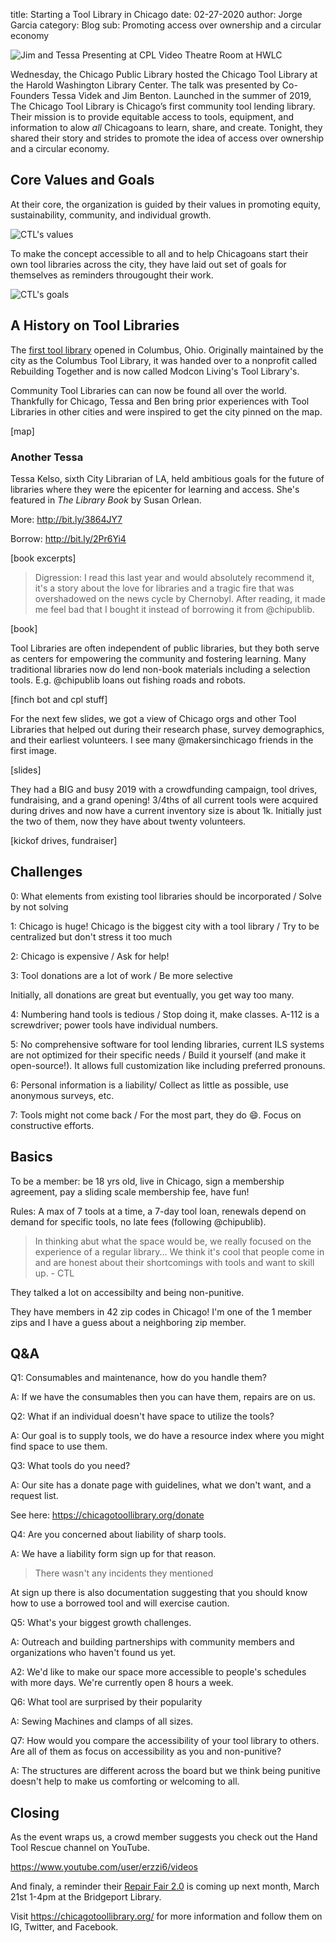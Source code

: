 title: Starting a Tool Library in Chicago
date: 02-27-2020
author: Jorge Garcia
category: Blog
sub: Promoting access over ownership and a circular economy

![Jim and Tessa Presenting at CPL Video Theatre Room at HWLC](\images\articles\ctlatcpl\presentation.jpg)


Wednesday, the Chicago Public Library hosted the Chicago Tool Library at the Harold Washington Library Center. The talk was presented by Co-Founders Tessa Videk and Jim Benton. Launched in the summer of 2019, The Chicago Tool Library is Chicago’s first community tool lending library. Their mission is to provide equitable access to tools, equipment, and information to alow _all_ Chicagoans to learn, share, and create. Tonight, they shared their story and strides to promote the idea of access over ownership and a circular economy.

## Core Values and Goals

 At their core, the organization is guided by their values in promoting equity, sustainability, community, and individual growth.

![CTL's values](\images\articles\ctlatcpl\ctlvalues.jpg)

To make the concept accessible to all and to help Chicagoans start their own tool libraries across the city, they have laid out set of goals for themselves as reminders througought their work.

![CTL's goals](\images\articles\ctlatcpl\ctlgoals.jpg)

## A History on Tool Libraries

The [first tool library](https://www.dispatch.com/article/20091018/lifestyle/310189765) opened in Columbus, Ohio. Originally maintained by the city as the Columbus Tool Library, it was handed over to a nonprofit called Rebuilding Together and is now called Modcon Living's Tool Library's.

Community Tool Libraries can can now be found all over the world. Thankfully for Chicago, Tessa and Ben bring prior experiences with Tool Libraries in other cities and were inspired to get the city pinned on the map.

[map]

### Another Tessa

Tessa Kelso, sixth City Librarian of LA, held ambitious goals for the future of libraries where they were the epicenter for learning and access. She's featured in _The Library Book_ by Susan Orlean.

More: http://bit.ly/3864JY7

Borrow: http://bit.ly/2Pr6Yi4

[book excerpts]

> Digression: I read this last year and would absolutely recommend it, it's a story about the love for libraries and a tragic fire that was overshadowed on the news cycle by Chernobyl. After reading, it made me feel bad that I bought it instead of borrowing it from @chipublib.

[book]

Tool Libraries are often independent of public libraries, but they both serve as centers for empowering the community and fostering learning. Many traditional libraries now do lend non-book materials including a selection tools. E.g. @chipublib loans out fishing roads and robots.

[finch bot and cpl stuff]

For the next few slides, we got a view of Chicago orgs and other Tool Libraries that helped out during their research phase, survey demographics, and their earliest volunteers. I see many @makersinchicago friends in the first image.

[slides]

They had a BIG and busy 2019 with a crowdfunding campaign, tool drives, fundraising, and a grand opening! 3/4ths of all current tools were acquired during drives and now have a current inventory size is about 1k. Initially just the two of them, now they have about twenty volunteers.

[kickof drives, fundraiser]

## Challenges

0: What elements from existing tool libraries should be incorporated / Solve by not solving

1: Chicago is huge! Chicago is the biggest city with a tool library / Try to be centralized but don't stress it too much 

2: Chicago is expensive / Ask for help!

3: Tool donations are a lot of work / Be more selective

Initially, all donations are great but eventually, you get way too many.

4: Numbering hand tools is tedious / Stop doing it, make classes. A-112 is a screwdriver; power tools have individual numbers.

5: No comprehensive software for tool lending libraries, current ILS systems are not optimized for their specific needs / Build it yourself (and make it open-source!). It allows full customization like including preferred pronouns.

6: Personal information is a liability/ Collect as little as possible, use anonymous surveys, etc.

7: Tools might not come back / For the most part, they do 😄. Focus on constructive efforts.

## Basics

To be a member: be 18 yrs old, live in Chicago, sign a membership agreement, pay a sliding scale membership fee, have fun!

Rules: A max of 7 tools at a time, a 7-day tool loan, renewals depend on demand for specific tools, no late fees (following @chipublib).

> In thinking abut what the space would be, we really focused on the experience of a regular library... We think it's cool that people come in and are honest about their shortcomings with tools and want to skill up. - CTL

They talked a lot on accessibilty and being non-punitive.

They have members in 42 zip codes in Chicago! I'm one of the 1 member zips and I have a guess about a neighboring zip member.

## Q&A

Q1: Consumables and maintenance, how do you handle them?

A: If we have the consumables then you can have them, repairs are on us.

Q2: What if an individual doesn't have space to utilize the tools?

A: Our goal is to supply tools, we do have a resource index where you might find space to use them.

Q3: What tools do you need?

A: Our site has a donate page with guidelines, what we don't want, and a request list.

See here: https://chicagotoollibrary.org/donate

Q4: Are you concerned about liability of sharp tools.

A: We have a liability form sign up for that reason.

> There wasn't any incidents they mentioned

At sign up there is also documentation suggesting that you should know how to use a borrowed tool and will exercise caution.

Q5: What's your biggest growth challenges.

A: Outreach and building partnerships with community members and organizations who haven't found us yet.

A2: We'd like to make our space more accessible to people's schedules with more days. We're currently open 8 hours a week.

Q6: What tool are surprised by their popularity

A: Sewing Machines and clamps of all sizes.

Q7: How would you compare the accessibility of your tool library to others. Are all of them as focus on accessibility as you and non-punitive?

A: The structures are different across the board but we think being punitive doesn't help to make us comforting or welcoming to all.

## Closing

As the event wraps us, a crowd member suggests you check out the Hand Tool Rescue channel on YouTube.

https://www.youtube.com/user/erzzi6/videos

And finaly, a reminder their [Repair Fair 2.0](https://chipublib.bibliocommons.com/events/5e46da4adf5923450046bf02) is coming up next month, March 21st 1-4pm at the Bridgeport Library.


Visit https://chicagotoollibrary.org/ for more information and follow them on IG, Twitter, and Facebook.
